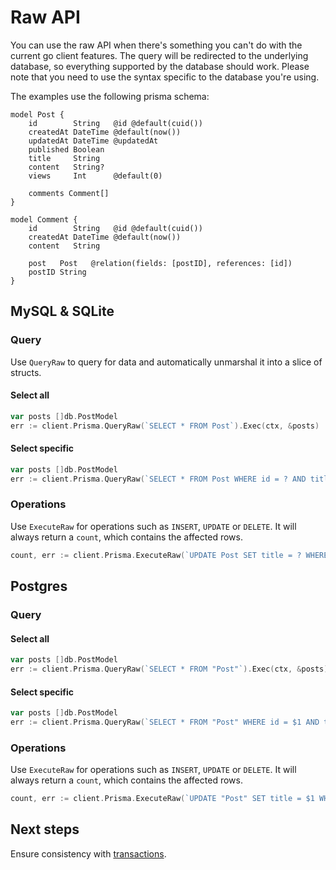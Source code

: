 # Raw API

You can use the raw API when there's something you can't do with the current go client features. The query will be
redirected to the underlying database, so everything supported by the database should work. Please note that you need to
use the syntax specific to the database you're using.

The examples use the following prisma schema:

```prisma
model Post {
    id        String   @id @default(cuid())
    createdAt DateTime @default(now())
    updatedAt DateTime @updatedAt
    published Boolean
    title     String
    content   String?
    views     Int      @default(0)

    comments Comment[]
}

model Comment {
    id        String   @id @default(cuid())
    createdAt DateTime @default(now())
    content   String

    post   Post   @relation(fields: [postID], references: [id])
    postID String
}
```

## MySQL & SQLite

### Query

Use `QueryRaw` to query for data and automatically unmarshal it into a slice of structs.

#### Select all

```go
var posts []db.PostModel
err := client.Prisma.QueryRaw(`SELECT * FROM Post`).Exec(ctx, &posts)
```

#### Select specific

```go
var posts []db.PostModel
err := client.Prisma.QueryRaw(`SELECT * FROM Post WHERE id = ? AND title = ?`, "123abc", "my post").Exec(ctx, &posts)
```

### Operations

Use `ExecuteRaw` for operations such as `INSERT`, `UPDATE` or `DELETE`. It will always return a `count`, which contains the affected rows.

```go
count, err := client.Prisma.ExecuteRaw(`UPDATE Post SET title = ? WHERE id = ?`, "my post", "123").Exec(ctx)
```

## Postgres

### Query

#### Select all

```go
var posts []db.PostModel
err := client.Prisma.QueryRaw(`SELECT * FROM "Post"`).Exec(ctx, &posts)
```

#### Select specific

```go
var posts []db.PostModel
err := client.Prisma.QueryRaw(`SELECT * FROM "Post" WHERE id = $1 AND title = $2`, "id2", "title2").Exec(ctx, &posts)
```

### Operations

Use `ExecuteRaw` for operations such as `INSERT`, `UPDATE` or `DELETE`. It will always return a `count`, which contains the affected rows.

```go
count, err := client.Prisma.ExecuteRaw(`UPDATE "Post" SET title = $1 WHERE id = $2`, "my post", "123").Exec(ctx)
```

## Next steps

Ensure consistency with [transactions](14-transactions.md).
